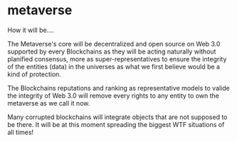 # metaverse
How it will be....


The Metaverse's core will be decentralized and open source on Web 3.0 supported by every Blockchains as they will be acting naturally without planified consensus, more as super-representatives to ensure the integrity of the entities (data) in the universes as what we first believe would be a kind of protection.

The Blockchains reputations and ranking as representative models to valide the integrity of Web 3.0 will remove every rights to any entity to own the metaverse as we call it now.

Many corrupted blockchains will integrate objects that are not supposed to be there. It will be at this moment spreading the biggest WTF situations of all times!
